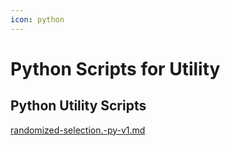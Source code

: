 ```yaml
---
icon: python
---
```


# Python Scripts for Utility

## Python Utility Scripts

[randomized-selection.-py-v1.md](randomized-selection.-py-v1.md "mention")

